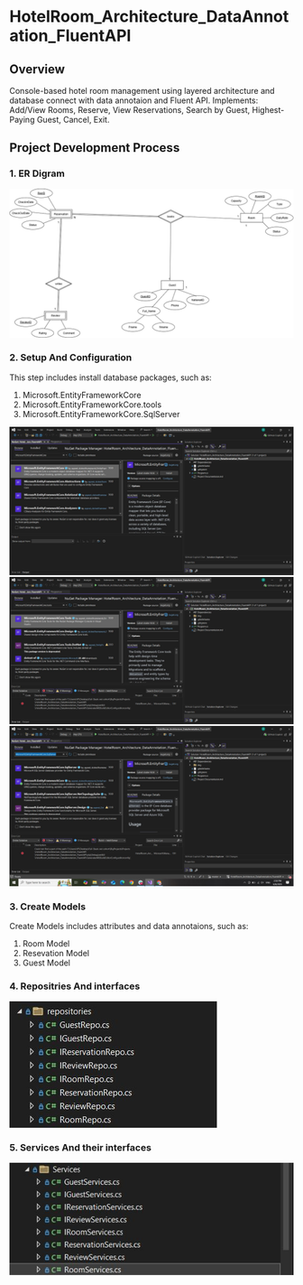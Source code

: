 # HotelRoom_Architecture_DataAnnotation_FluentAPI

## Overview
Console-based hotel room management using layered architecture and database connect with data annotaion and Fluent API.
Implements: Add/View Rooms, Reserve, View Reservations, Search by Guest, Highest-Paying Guest, Cancel, Exit.

## Project Development Process
### 1. ER Digram 
![](img/ERD.png)

### 2. Setup And Configuration 
This step includes install database packages, such as: 
  1. Microsoft.EntityFrameworkCore
  2. Microsoft.EntityFrameworkCore.tools
  3. Microsoft.EntityFrameworkCore.SqlServer

![](img/Backage_1.JPG)
![](img/Backage_2.JPG)
![](img/Backage_3.JPG)

### 3. Create Models 
Create Models includes attributes and data annotaions, such as:
1. Room Model
2. Resevation Model
3. Guest Model
### 4. Repositries And interfaces 
![](img/repositries.JPG)

### 5. Services And their interfaces
![](img/services.JPG)



